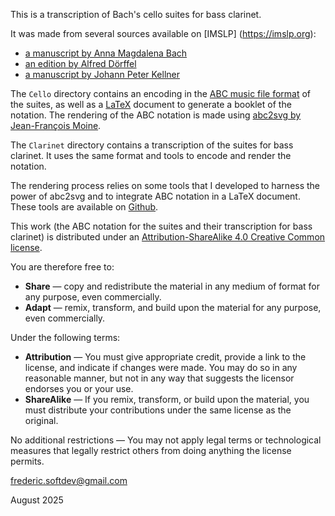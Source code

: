 This is a transcription of Bach's cello suites for bass clarinet.

It was made from several sources available on [IMSLP] (https://imslp.org):
* [a manuscript by Anna Magdalena Bach](https://imslp.org/wiki/6_Cello_Suites%2C_BWV_1007-1012_(Bach%2C_Johann_Sebastian)#IMSLP512542)
* [an edition by Alfred Dörffel](https://imslp.org/wiki/6_Cello_Suites%2C_BWV_1007-1012_(Bach%2C_Johann_Sebastian)#IMSLP12165)
* [a manuscript by Johann Peter Kellner](https://imslp.org/wiki/6_Cello_Suites%2C_BWV_1007-1012_(Bach%2C_Johann_Sebastian)#IMSLP325883)

The `Cello` directory contains an encoding in the [ABC music file format](https://fr.wikipedia.org/wiki/ABC_(notation)) of the suites, as well as a [LaTeX](https://fr.wikipedia.org/wiki/LaTeX) document to generate a booklet of the notation. The rendering of the ABC notation is made using [abc2svg by Jean-François Moine](http://moinejf.free.fr/).

The `Clarinet` directory contains a transcription of the suites for bass clarinet. It uses the same format and tools to encode and render the notation.

The rendering process relies on some tools that I developed to harness the power of abc2svg and to integrate ABC notation in a LaTeX document. These tools are available on [Github](github.com/Frederic-soft/abc2svgstuff).

This work (the ABC notation for the suites and their transcription for bass clarinet) is distributed under an [Attribution-ShareAlike 4.0 Creative Common license](https://creativecommons.org/licenses/by-sa/4.0/).

You are therefore free to:
* **Share** — copy and redistribute the material in any medium of format for any purpose, even commercially.
* **Adapt** — remix, transform, and build upon the material for any purpose, even commercially.

Under the following terms:

* **Attribution** — You must give appropriate credit, provide a link to the license, and indicate if changes were made. You may do so in any reasonable manner, but not in any way that suggests the licensor endorses you or your use.
* **ShareAlike** — If you remix, transform, or build upon the material, you must distribute your contributions under the same license as the original.

No additional restrictions — You may not apply legal terms or technological measures that legally restrict others from doing anything the license permits.

frederic.softdev@gmail.com

August 2025